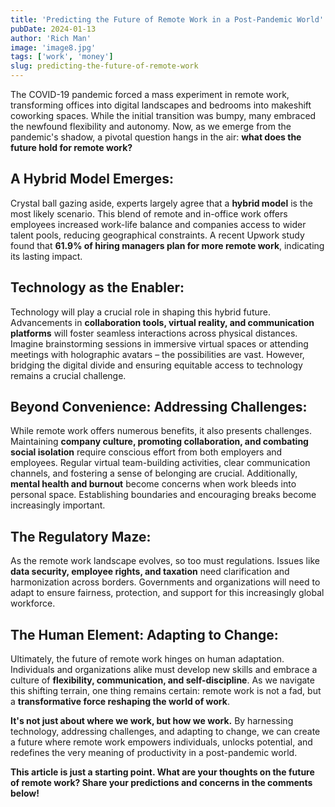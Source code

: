 ```yaml
---
title: 'Predicting the Future of Remote Work in a Post-Pandemic World'
pubDate: 2024-01-13
author: 'Rich Man'
image: 'image8.jpg'
tags: ['work', 'money']
slug: predicting-the-future-of-remote-work
---
```


The COVID-19 pandemic forced a mass experiment in remote work, transforming offices into digital landscapes and bedrooms into makeshift coworking spaces. While the initial transition was bumpy, many embraced the newfound flexibility and autonomy. Now, as we emerge from the pandemic's shadow, a pivotal question hangs in the air: **what does the future hold for remote work?**

## **A Hybrid Model Emerges:**

Crystal ball gazing aside, experts largely agree that a **hybrid model** is the most likely scenario. This blend of remote and in-office work offers employees increased work-life balance and companies access to wider talent pools, reducing geographical constraints. A recent Upwork study found that **61.9% of hiring managers plan for more remote work**, indicating its lasting impact.

## **Technology as the Enabler:**

Technology will play a crucial role in shaping this hybrid future. Advancements in **collaboration tools, virtual reality, and communication platforms** will foster seamless interactions across physical distances. Imagine brainstorming sessions in immersive virtual spaces or attending meetings with holographic avatars – the possibilities are vast. However, bridging the digital divide and ensuring equitable access to technology remains a crucial challenge.

## **Beyond Convenience: Addressing Challenges:**

While remote work offers numerous benefits, it also presents challenges. Maintaining **company culture, promoting collaboration, and combating social isolation** require conscious effort from both employers and employees. Regular virtual team-building activities, clear communication channels, and fostering a sense of belonging are crucial. Additionally, **mental health and burnout** become concerns when work bleeds into personal space. Establishing boundaries and encouraging breaks become increasingly important.

## **The Regulatory Maze:**

As the remote work landscape evolves, so too must regulations. Issues like **data security, employee rights, and taxation** need clarification and harmonization across borders. Governments and organizations will need to adapt to ensure fairness, protection, and support for this increasingly global workforce.

## **The Human Element: Adapting to Change:**

Ultimately, the future of remote work hinges on human adaptation. Individuals and organizations alike must develop new skills and embrace a culture of **flexibility, communication, and self-discipline**. As we navigate this shifting terrain, one thing remains certain: remote work is not a fad, but a **transformative force reshaping the world of work**.

**It's not just about where we work, but how we work.** By harnessing technology, addressing challenges, and adapting to change, we can create a future where remote work empowers individuals, unlocks potential, and redefines the very meaning of productivity in a post-pandemic world.

**This article is just a starting point. What are your thoughts on the future of remote work? Share your predictions and concerns in the comments below!**
